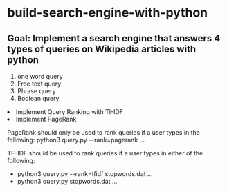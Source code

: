 # build-search-engine-with-python

## Goal: Implement a search engine that answers 4 types of queries on Wikipedia articles with python 
1. one word query
2. Free text query
3. Phrase query
4. Boolean query

<li> Implement Query Ranking with TI-IDF
<li> Implement PageRank
 
  PageRank should only be used to rank queries if a user types in the following:
  python3 query.py --rank=pagerank …
  
  TF-IDF should be used to rank queries if a user types in either of the following:
  - python3 query.py --rank=tfidf stopwords.dat …
  - python3 query.py stopwords.dat …  
